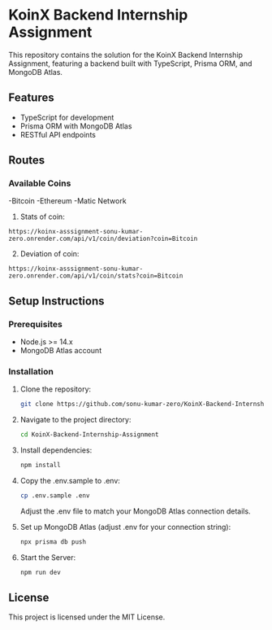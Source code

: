 # KoinX Backend Internship Assignment

This repository contains the solution for the KoinX Backend Internship Assignment, featuring a backend built with TypeScript, Prisma ORM, and MongoDB Atlas.

## Features

- TypeScript for development
- Prisma ORM with MongoDB Atlas
- RESTful API endpoints

## Routes

### Available Coins

-Bitcoin
-Ethereum
-Matic Network

1. Stats of coin:

```
https://koinx-asssignment-sonu-kumar-zero.onrender.com/api/v1/coin/deviation?coin=Bitcoin
```

2. Deviation of coin:

```
https://koinx-asssignment-sonu-kumar-zero.onrender.com/api/v1/coin/stats?coin=Bitcoin
```

## Setup Instructions

### Prerequisites

- Node.js >= 14.x
- MongoDB Atlas account

### Installation

1.  Clone the repository:

    ```bash
    git clone https://github.com/sonu-kumar-zero/KoinX-Backend-Internship-Assignment.git
    ```

2.  Navigate to the project directory:

    ```bash
    cd KoinX-Backend-Internship-Assignment
    ```

3.  Install dependencies:

    ```bash
    npm install
    ```

4.  Copy the .env.sample to .env:

    ```bash
    cp .env.sample .env

    ```

    Adjust the .env file to match your MongoDB Atlas connection details.

5.  Set up MongoDB Atlas (adjust .env for your connection string):

    ```bash
    npx prisma db push

    ```

6.  Start the Server:
    ```bash
    npm run dev
    ```

## License

This project is licensed under the MIT License.
